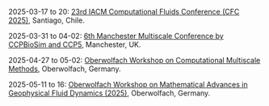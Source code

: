 2025-03-17 to 20: [23rd IACM Computational Fluids Conference (CFC 2025)](https://cfc2025.iacm.info/ "CFC 2025 focuses on computational fluid dynamics, covering numerical methods for incompressible and compressible flows. Topics include turbulence modeling, mesh adaptation, and high-order schemes, with applications in aerodynamics, environmental flows, and biofluids, emphasizing advanced simulation techniques."), Santiago, Chile.

2025-03-31 to 04-02: [6th Manchester Multiscale Conference by CCPBioSim and CCP5](https://ccpbiosim.ac.uk/multiscale2025 "This conference explores multiscale modeling, focusing on computational methods for biomolecular and materials systems. Topics include coarse-graining, hybrid quantum-classical simulations, and fluid dynamics, with applications in biophysics, drug discovery, and soft matter, emphasizing integrative simulation techniques."), Manchester, UK.

2025-04-27 to 05-02: [Oberwolfach Workshop on Computational Multiscale Methods](https://mfo.de/occasion/2518/www_view "This workshop explores computational multiscale methods, covering homogenization, multigrid techniques, and adaptive algorithms. Topics include multiscale fluid dynamics, materials modeling, and applications in engineering and biophysics, emphasizing efficient numerical methods for complex systems."), Oberwolfach, Germany.

2025-05-11 to 16: [Oberwolfach Workshop on Mathematical Advances in Geophysical Fluid Dynamics (2025)](https://www.mfo.de/occasion/2520/www_view "This workshop explores geophysical fluid dynamics, focusing on mathematical models for oceanic and atmospheric flows. Topics include turbulence, wave dynamics, and numerical methods for fluid simulations, with applications in climate prediction and weather forecasting, emphasizing computational advancements."), Oberwolfach, Germany.

